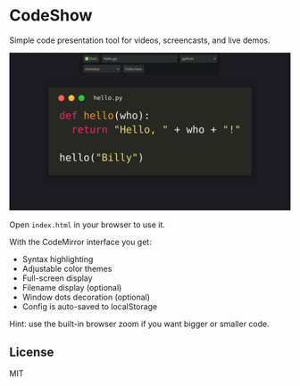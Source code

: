 # CodeShow

Simple code presentation tool for videos, screencasts, and live demos.

![CodeShow screenshot](./screenshot.png)

Open `index.html` in your browser to use it.

With the CodeMirror interface you get:

- Syntax highlighting
- Adjustable color themes
- Full-screen display
- Filename display (optional)
- Window dots decoration (optional)
- Config is auto-saved to localStorage

Hint: use the built-in browser zoom if you want bigger or smaller code.

## License

MIT
